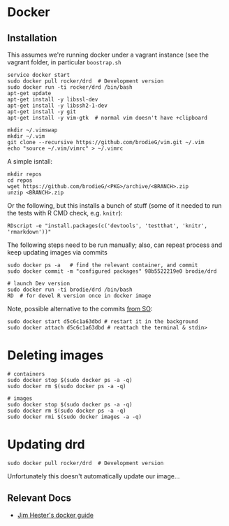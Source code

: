# Docker

## Installation

This assumes we're running docker under a vagrant instance (see the vagrant
folder, in particular `boostrap.sh`

```
service docker start
sudo docker pull rocker/drd  # Development version
sudo docker run -ti rocker/drd /bin/bash
apt-get update
apt-get install -y libssl-dev
apt-get install -y libssh2-1-dev
apt-get install -y git
apt-get install -y vim-gtk  # normal vim doesn't have +clipboard

mkdir ~/.vimswap
mkdir ~/.vim
git clone --recursive https://github.com/brodieG/vim.git ~/.vim
echo "source ~/.vim/vimrc" > ~/.vimrc

```
A simple isntall:
```
mkdir repos
cd repos
wget https://github.com/brodieG/<PKG>/archive/<BRANCH>.zip
unzip <BRANCH>.zip
```

Or the following, but this installs a bunch of stuff (some of it needed to run
the tests with R CMD check, e.g. `knitr`):

```
RDscript -e "install.packages(c('devtools', 'testthat', 'knitr', 'rmarkdown'))"
```

The following steps need to be run manually; also, can repeat process and
keep updating images via commits

```
sudo docker ps -a   # find the relevant container, and commit
sudo docker commit -m "configured packages" 98b5522219e0 brodie/drd

# launch Dev version
sudo docker run -ti brodie/drd /bin/bash
RD  # for devel R version once in docker image
```

Note, possible alternative to the commits [from SO](https://stackoverflow.com/a/19616598/2725969):

```
sudo docker start d5c6c1a63dbd # restart it in the background
sudo docker attach d5c6c1a63dbd # reattach the terminal & stdin>
```

# Deleting images

```
# containers
sudo docker stop $(sudo docker ps -a -q)
sudo docker rm $(sudo docker ps -a -q)

# images
sudo docker stop $(sudo docker ps -a -q)
sudo docker rm $(sudo docker ps -a -q)
sudo docker rmi $(sudo docker images -a -q)
```

# Updating drd

```
sudo docker pull rocker/drd  # Development version
```

Unfortunately this doesn't automatically update our image...


## Relevant Docs

* [Jim Hester's docker guide](http://www.jimhester.com/2017/10/13/docker/)

